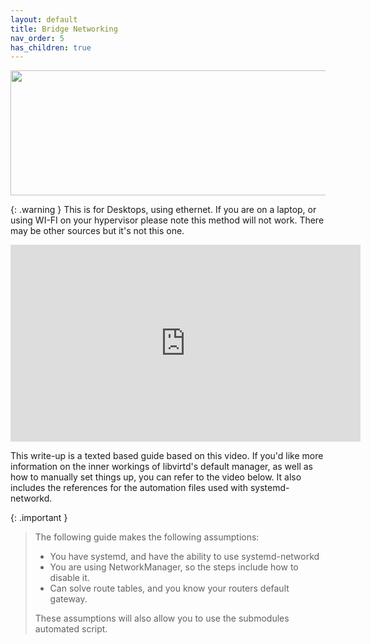 ```yaml
---
layout: default
title: Bridge Networking
nav_order: 5
has_children: true
---
```



<p align="center">
  <img width="650" height="200" src="../../../assets/HeaderBridgeNetworkingTextOnly.png">
</p>

{: .warning }
This is for Desktops, using ethernet. If you are on a laptop, or using WI-FI on your hypervisor please note this method will not work. There may be other sources but it's not this one.

<iframe width="560" height="315" src="https://www.youtube-nocookie.com/embed/6435eNKpyYw" title="YouTube video player" frameborder="0" allow="accelerometer; autoplay; clipboard-write; encrypted-media; gyroscope; picture-in-picture; web-share" allowfullscreen></iframe>

This write-up is a texted based guide based on this video. If you'd like more information on the inner workings of libvirtd's default manager, as well as how to manually set things up, you can refer to the video below. It also includes the references for the automation files used with systemd-networkd.

{: .important }
> The following guide makes the following assumptions:
>  - You have systemd, and have the ability to use systemd-networkd
>  - You are using NetworkManager, so the steps include how to disable it.
>  - Can solve route tables, and you know your routers default gateway.
>  
> These assumptions will also allow you to use the submodules automated script.
